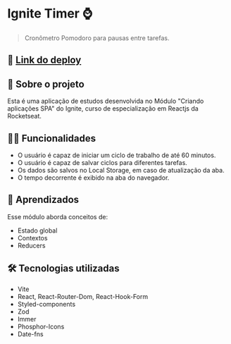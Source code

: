 
# Ignite Timer ⌚️

> Cronômetro Pomodoro para pausas entre tarefas.

## 📲 [Link do deploy](https://ignite-timer-one-gamma.vercel.app/)


## 📑 Sobre o projeto

Esta é uma aplicação de estudos desenvolvida no Módulo "Criando aplicações SPA" do Ignite, curso de especialização em Reactjs da Rocketseat.

## ✍🏻 Funcionalidades

- O usuário é capaz de iniciar um ciclo de trabalho de até 60 minutos.
- O usuário é capaz de salvar ciclos para diferentes tarefas.
- Os dados são salvos no Local Storage, em caso de atualização da aba.
- O tempo decorrente é exibido na aba do navegador.

## 🧠 Aprendizados

Esse módulo aborda conceitos de:
- Estado global
- Contextos 
- Reducers

## 🛠 Tecnologias utilizadas

- Vite
- React, React-Router-Dom, React-Hook-Form
- Styled-components
- Zod
- Immer
- Phosphor-Icons
- Date-fns
